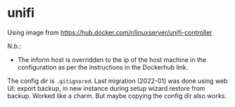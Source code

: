 unifi
=====

Using image from https://hub.docker.com/r/linuxserver/unifi-controller

N.b.:
- The inform host is overridden to the ip of the host machine in the configuration as per the instructions in the Dockerhub link.

The config dir is `.gitignored`. Last migration (2022-01) was done using web UI: export backup, in new instance during setup wizard restore from backup. Worked like a charm. But maybe copying the config dir also works.

